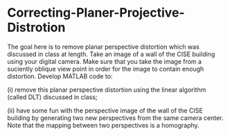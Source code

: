 # Correcting-Planer-Projective-Distrotion
The goal here is to remove planar perspective distortion which was discussed in class at length. Take an image of a wall of the CISE building using your digital camera. Make sure that you take the image from a suciently oblique view point in order for the image to contain enough distortion. Develop MATLAB code to:

(i) remove this planar perspective distortion using the linear algorithm (called DLT) discussed in class; 

(ii) have some fun with the perspective image of the wall of the CISE building by generating two new perspectives from the same camera center. Note that the mapping between two perspectives is a homography.
